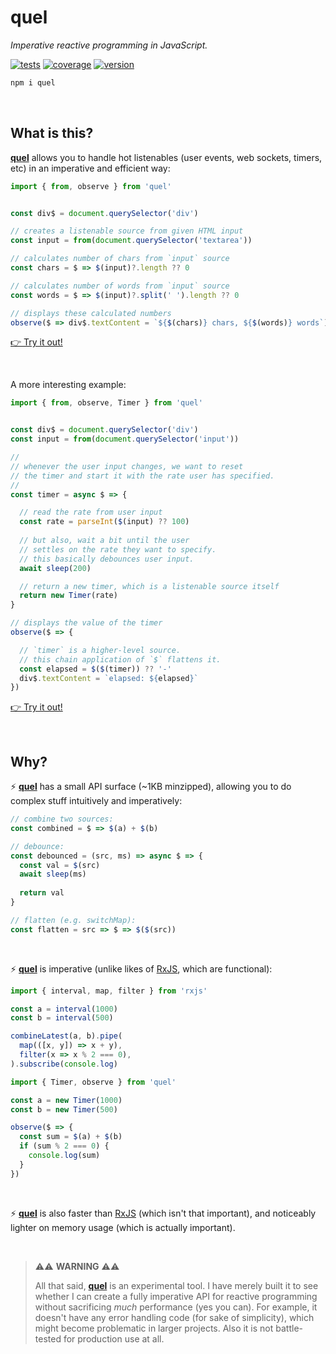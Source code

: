 # quel

_Imperative reactive programming in JavaScript._

[![tests](https://github.com/loreanvictor/quel/actions/workflows/test.yml/badge.svg)](https://github.com/loreanvictor/quel/actions/workflows/test.yml)
[![coverage](https://github.com/loreanvictor/quel/actions/workflows/coverage.yml/badge.svg)](https://github.com/loreanvictor/quel/actions/workflows/coverage.yml)
[![version](https://img.shields.io/npm/v/quel?logo=npm)](https://www.npmjs.com/package/quel)

```bash
npm i quel
```

<br>

## What is this?

[**quel**](.) allows you to handle hot listenables (user events, web sockets, timers, etc) in an imperative and efficient way:

```js
import { from, observe } from 'quel'


const div$ = document.querySelector('div')

// creates a listenable source from given HTML input
const input = from(document.querySelector('textarea'))

// calculates number of chars from `input` source
const chars = $ => $(input)?.length ?? 0

// calculates number of words from `input` source
const words = $ => $(input)?.split(' ').length ?? 0

// displays these calculated numbers
observe($ => div$.textContent = `${$(chars)} chars, ${$(words)} words`)
```
[👉 Try it out!](https://stackblitz.com/edit/js-jh6zt2?file=index.html,index.js)

<br>

A more interesting example:

```js
import { from, observe, Timer } from 'quel'


const div$ = document.querySelector('div')
const input = from(document.querySelector('input'))

//
// whenever the user input changes, we want to reset
// the timer and start it with the rate user has specified.
//
const timer = async $ => {

  // read the rate from user input
  const rate = parseInt($(input) ?? 100)
  
  // but also, wait a bit until the user
  // settles on the rate they want to specify.
  // this basically debounces user input.
  await sleep(200)

  // return a new timer, which is a listenable source itself
  return new Timer(rate)
}

// displays the value of the timer
observe($ => {

  // `timer` is a higher-level source.
  // this chain application of `$` flattens it.
  const elapsed = $($(timer)) ?? '-'
  div$.textContent = `elapsed: ${elapsed}`
})
```
[👉 Try it out!](https://stackblitz.com/edit/js-4wppcl?file=index.js)

<br>

## Why?

⚡ [**quel**](.) has a small API surface (~1KB minzipped), allowing you to do complex stuff intuitively and imperatively:

```js
// combine two sources:
const combined = $ => $(a) + $(b)
```
```js
// debounce:
const debounced = (src, ms) => async $ => {
  const val = $(src)
  await sleep(ms)
  
  return val
}
```
```js
// flatten (e.g. switchMap):
const flatten = src => $ => $($(src))
```
<br>

⚡ [**quel**](.) is imperative (unlike likes of [RxJS](https://rxjs.dev), which are functional):

```js
import { interval, map, filter } from 'rxjs'

const a = interval(1000)
const b = interval(500)

combineLatest(a, b).pipe(
  map(([x, y]) => x + y),
  filter(x => x % 2 === 0),
).subscribe(console.log)
```
```js
import { Timer, observe } from 'quel'

const a = new Timer(1000)
const b = new Timer(500)

observe($ => {
  const sum = $(a) + $(b)
  if (sum % 2 === 0) {
    console.log(sum)
  }
})
```
<br>

⚡ [**quel**](.) is also faster than [RxJS](https://rxjs.dev) (which isn't that important), and noticeably lighter on memory usage (which is actually important).

<br>

> ⚠️⚠️ **WARNING** ⚠️⚠️
>
> All that said, [**quel**](.) is an experimental tool. I have merely built it to see whether I can create a fully imperative API for reactive programming without sacrificing _much_ performance (yes you can). For example, it doesn't have any error handling code (for sake of simplicity), which might become problematic in larger projects. Also it is not battle-tested for production use at all.

<br><br>
